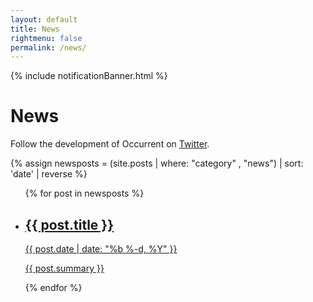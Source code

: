 ```yaml
---
layout: default
title: News
rightmenu: false
permalink: /news/
---
```


{% include notificationBanner.html %}

<h1 class="no-margin-top">News</h1>
Follow the development of Occurrent on <a href="https://twitter.com/johanhaleby">Twitter</a>.

{% assign newsposts = (site.posts | where: "category" , "news") | sort: 'date' | reverse %}

<div class="posts-overview">
    <ul class="post-list">
        {% for post in newsposts %}
            <li class="post-summary">
                <a href="{{ post.url }}">
                    <h2>{{ post.title }}</h2>
                    <span class="date">
                        <time datetime="{{ post.date | date_to_xmlschema }}" itemprop="datePublished">{{ post.date | date: "%b %-d, %Y" }}</time>
                    </span>
                    <p>{{ post.summary }}</p>
                </a>
            </li>
        {% endfor %}
    </ul>
</div>
